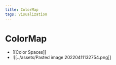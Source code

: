 ```yaml
---
title: ColorMap
tags: visualization
---
```


# ColorMap
- [[Color Spaces]]
- ![[../assets/Pasted image 20220411132754.png]]
























